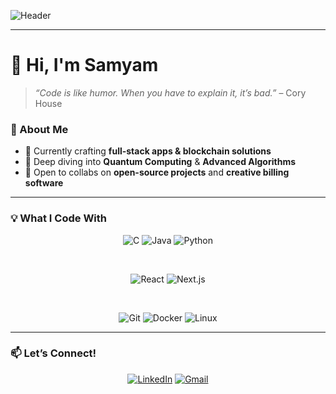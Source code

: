 <!-- Banner with a cool typing effect -->
![Header](https://readme-typing-svg.herokuapp.com?color=%2300FF00&size=40&center=true&vCenter=true&width=800&lines=Hey,+I%27m+Samyam!;Welcome+to+my+GitHub+Profile;Let%27s+build+something+awesome🚀)

---

# 👋 Hi, I'm Samyam

> *“Code is like humor. When you have to explain it, it’s bad.”* – Cory House

### 🚀 About Me
- 🔭 Currently crafting **full-stack apps & blockchain solutions**
- 🌱 Deep diving into **Quantum Computing** & **Advanced Algorithms**
- 👯 Open to collabs on **open-source projects** and **creative billing software**
---

### 💡 What I Code With

<div align="center">

<!-- Language badges -->
![C](https://img.shields.io/badge/-C-555555?style=for-the-badge&logo=c&logoColor=white)
![Java](https://img.shields.io/badge/-Java-007396?style=for-the-badge&logo=java&logoColor=white)
![Python](https://img.shields.io/badge/-Python-3776AB?style=for-the-badge&logo=python&logoColor=white)

<br>

<!-- Frameworks badges -->
![React](https://img.shields.io/badge/-React-20232A?style=for-the-badge&logo=react&logoColor=61DAFB)
![Next.js](https://img.shields.io/badge/-Next.js-000000?style=for-the-badge&logo=next.js&logoColor=white)

<br>

<!-- Tools badges -->
![Git](https://img.shields.io/badge/-Git-F05032?style=for-the-badge&logo=git&logoColor=white)
![Docker](https://img.shields.io/badge/-Docker-2496ED?style=for-the-badge&logo=docker&logoColor=white)
![Linux](https://img.shields.io/badge/-Linux-FCC624?style=for-the-badge&logo=linux&logoColor=black)

</div>

---


### 📫 Let’s Connect!

<div align="center">

[![LinkedIn](https://img.shields.io/badge/LinkedIn-0A66C2?style=for-the-badge&logo=linkedin&logoColor=white)](https://www.linkedin.com/in/samshr)
[![Gmail](https://img.shields.io/badge/Email-D14836?style=for-the-badge&logo=gmail&logoColor=white)](mailto:samyamshr07@gmail.com)

</div>
